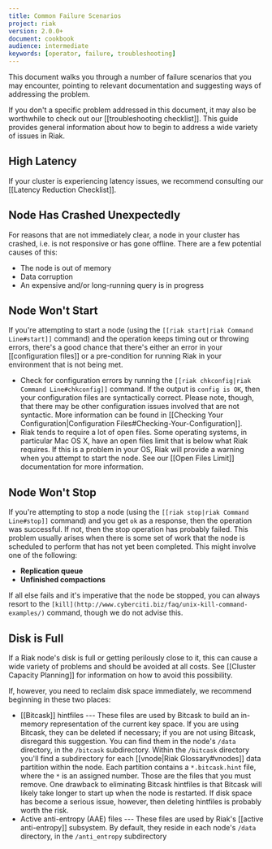 ```yaml
---
title: Common Failure Scenarios
project: riak
version: 2.0.0+
document: cookbook
audience: intermediate
keywords: [operator, failure, troubleshooting]
---
```


This document walks you through a number of failure scenarios that you
may encounter, pointing to relevant documentation and suggesting ways of
addressing the problem.

If you don't a specific problem addressed in this document, it may also
be worthwhile to check out our [[troubleshooting checklist]]. This guide
provides general information about how to begin to address a wide
variety of issues in Riak.

## High Latency

If your cluster is experiencing latency issues, we recommend consulting
our [[Latency Reduction Checklist]].

## Node Has Crashed Unexpectedly

For reasons that are not immediately clear, a node in your cluster has
crashed, i.e. is not responsive or has gone offline. There are a few
potential causes of this:

* The node is out of memory
* Data corruption
* An expensive and/or long-running query is in progress

## Node Won't Start

If you're attempting to start a node (using the `[[riak start|riak
Command Line#start]]` command) and the operation keeps timing out or
throwing errors, there's a good chance that there's either an error in
your [[configuration files]] or a pre-condition for running Riak in your
environment that is not being met.

* Check for configuration errors by running the `[[riak chkconfig|riak
    Command Line#chkconfig]]` command. If the output is `config is OK`,
    then your configuration files are syntactically correct. Please
    note, though, that there may be other configuration issues involved
    that are not syntactic. More information can be found in [[Checking
    Your Configuration|Configuration
    Files#Checking-Your-Configuration]].
* Riak tends to require a lot of open files. Some operating systems, in
    particular Mac OS X, have an open files limit that is below what
    Riak requires. If this is a problem in your OS, Riak will provide a
    warning when you attempt to start the node. See our [[Open Files
    Limit]] documentation for more information.

## Node Won't Stop

If you're attempting to stop a node (using the `[[riak stop|riak Command
Line#stop]]` command) and you get `ok` as a response, then the operation
was successful. If not, then the stop operation has probably failed.
This problem usually arises when there is some set of work that the node
is scheduled to perform that has not yet been completed. This might
involve one of the following:

* **Replication queue**
* **Unfinished compactions**

If all else fails and it's imperative that the node be stopped, you can
always resort to the
`[kill](http://www.cyberciti.biz/faq/unix-kill-command-examples/)`
command, though we do not advise this.

## Disk is Full

If a Riak node's disk is full or getting perilously close to it, this
can cause a wide variety of problems and should be avoided at all costs.
See [[Cluster Capacity Planning]] for information on how to avoid this
possibility.

If, however, you need to reclaim disk space immediately, we recommend
beginning in these two places:

* [[Bitcask]] hintfiles --- These files are used by Bitcask to build an
    in-memory representation of the current key space. If you are using
    Bitcask, they can be deleted if necessary; if you are not using
    Bitcask, disregard this suggestion. You can find them in the node's
    `/data` directory, in the `/bitcask` subdirectory. Within the
    `/bitcask` directory you'll find a subdirectory for each
    [[vnode|Riak Glossary#vnodes]] data partition within the node. Each
    partition contains a `*.bitcask.hint` file, where the `*` is an
    assigned number. Those are the files that you must remove. One
    drawback to eliminating Bitcask hintfiles is that Bitcask will
    likely take longer to start up when the node is restarted. If disk
    space has become a serious issue, however, then deleting hintfiles
    is probably worth the risk.
* Active anti-entropy \(AAE) files --- These files are used by
    Riak's [[active anti-entropy]] subsystem. By default, they reside in
    each node's `/data` directory, in the `/anti_entropy` subdirectory
